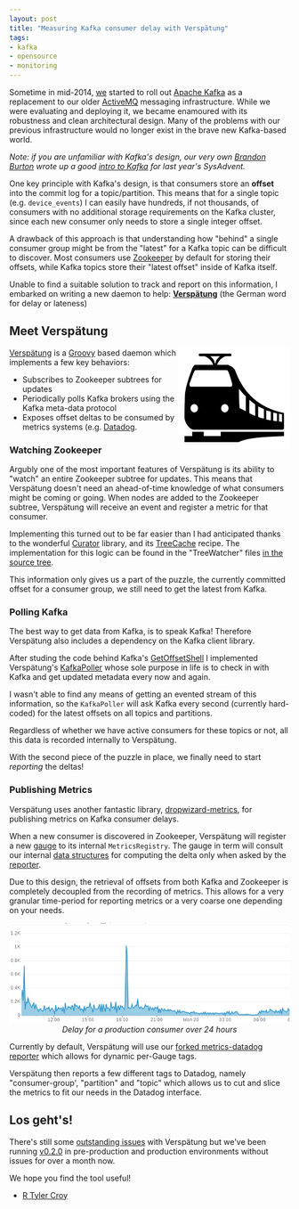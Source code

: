 ```yaml
---
layout: post
title: "Measuring Kafka consumer delay with Verspätung"
tags:
- kafka
- opensource
- monitoring
---
```



Sometime in mid-2014, [we](https://www.lookout.com/about/careers) started to
roll out [Apache Kafka](http://kafka.apache.org) as a replacement to our older
[ActiveMQ](http://activemq.apache.org) messaging infrastructure. While we were
evaluating and deploying it, we became enamoured with its robustness and clean
architectural design. Many of the problems with our previous infrastructure
would no longer exist in the brave new Kafka-based world.

*Note: if you are unfamiliar with Kafka's design, our very own [Brandon
Burton](https://github.com/solarce) wrote up a good [intro to Kafka](http://sysadvent.blogspot.com/2014/12/day-4-introduction-to-kafka.html) for last year's SysAdvent.*

One key principle with Kafka's design, is that consumers store an **offset**
into the commit log for a topic/partition. This means that for a single topic
(e.g. `device_events`) I can easily have hundreds, if not thousands, of
consumers with no additional storage requirements on the Kafka cluster, since
each new consumer only needs to store a single integer offset.

A drawback of this approach is that understanding how "behind" a single
consumer group might be from the "latest" for a Kafka topic can be difficult to
discover. Most consumers use [Zookeeper](http://zookeeper.apache.org) by
default for storing their offsets, while Kafka topics store their "latest
offset" inside of Kafka itself.


Unable to find a suitable solution to track and report on this information, I
embarked on writing a new daemon to help:
**[Verspätung](https://github.com/lookout/verspaetung#readme)** (the German
word for delay or lateness)


## Meet Verspätung

<img src="/images/verspaetung.png" align="right" width="200"/>

[Verspätung](https://github.com/lookout/verspaetung#readme) is a
[Groovy](http://groovy-lang.org) based daemon which implements a few key
behaviors:

 * Subscribes to Zookeeper subtrees for updates
 * Periodically polls Kafka brokers using the Kafka meta-data protocol
 * Exposes offset deltas to be consumed by metrics systems (e.g.
   [Datadog](http://datadoghq.com).

### Watching Zookeeper

Argubly one of the most important features of Verspätung is its ability to
"watch" an entire Zookeeper subtree for updates. This means that Verspätung
doesn't need an ahead-of-time knowledge of what consumers might be coming or
going. When nodes are added to the Zookeeper subtree, Verspätung will receive
an event and register a metric for that consumer.

Implementing this turned out to be far easier than I had anticipated thanks to
the wonderful  [Curator](http://curator.apache.org) library, and its
[TreeCache](http://curator.apache.org/curator-recipes/tree-cache.html) recipe.
The implementation for this logic can be found in the "TreeWatcher" files [in
the source
tree](https://github.com/lookout/verspaetung/tree/master/src/main/groovy/com/github/lookout/verspaetung/zk).


This information only gives us a part of the puzzle, the currently committed
offset for a consumer group, we still need to get the latest from Kafka.


### Polling Kafka

The best way to get data from Kafka, is to speak Kafka! Therefore Verspätung
also includes a dependency on the Kafka client library.

After studing the code behind Kafka's
[GetOffsetShell](https://cwiki.apache.org/confluence/display/KAFKA/System+Tools#SystemTools-GetOffsetShell)
I implemented Verspätung's
[KafkaPoller](https://github.com/lookout/verspaetung/blob/master/src/main/groovy/com/github/lookout/verspaetung/KafkaPoller.groovy)
whose sole purpose in life is to check in with Kafka and get updated metadata
every now and again.

I wasn't able to find any means of getting an evented stream of this
information, so the `KafkaPoller` will ask Kafka every second (currently
hard-coded) for the latest offsets on all topics and partitions.

Regardless of whether we have active consumers for these topics or not, all
this data is recorded internally to Verspätung.

With the second piece of the puzzle in place, we finally need to start
_reporting_ the deltas!


### Publishing Metrics


Verspätung uses another fantastic library,
[dropwizard-metrics](https://dropwizard.github.io/metrics/3.1.0/), for
publishing metrics on Kafka consumer delays.

When a new consumer is discovered in Zookeeper, Verspätung will register a new
[gauge](https://dropwizard.github.io/metrics/3.1.0/manual/core/#gauges) to its
internal `MetricsRegistry`. The gauge in term will consult our internal [data
structures](https://github.com/lookout/verspaetung/blob/master/src/main/groovy/com/github/lookout/verspaetung/metrics/ConsumerGauge.groovy)
for computing the delta only when asked by the
[reporter](https://dropwizard.github.io/metrics/3.1.0/manual/core/#reporters).

Due to this design, the retrieval of offsets from
both Kafka and Zookeeper is completely decoupled from the recording of metrics.
This allows for a very granular time-period for reporting metrics or a very
coarse one depending on your needs.

<center><img src="/images/post-images/verspaetung/grat-delay.png"/><br/><em>Delay for
a production consumer over 24 hours</em></center>

Currently by default, Verspätung will use our [forked metrics-datadog
reporter](https://github.com/lookout/metrics-datadog) which allows for
dynamic per-Gauge tags.

Verspätung then reports a few different tags to Datadog, namely
"consumer-group', "partition" and "topic" which allows us to cut and slice the
metrics to fit our needs in the Datadog interface.



## Los geht's!


There's still some [outstanding
issues](https://github.com/lookout/verspaetung/issues)  with Verspätung but
we've been running
[v0.2.0](https://bintray.com/lookout/systems/verspaetung/0.2.0/view) in
pre-production and production environments without issues for over a month now.



We hope you find the tool useful!



- [R Tyler Croy](https://github.com/rtyler)
